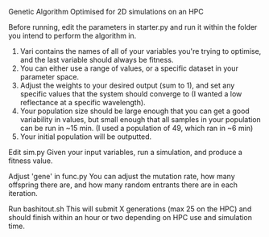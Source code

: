 Genetic Algorithm Optimised for 2D simulations on an HPC

Before running, edit the parameters in starter.py and run it within the folder you intend to perform the algorithm in.
1. Vari contains the names of all of your variables you're trying to optimise, and the last variable should always be fitness.
2. You can either use a range of values, or a specific dataset in your parameter space.
3. Adjust the weights to your desired output (sum to 1), and set any specific values that the system should converge to (I wanted a low reflectance at a specific wavelength).
4. Your population size should be large enough that you can get a good variability in values, but small enough that all samples in your population can be run in ~15 min. (I used a population of 49, which ran in ~6 min)
4. Your initial population will be outputted.

Edit sim.py
Given your input variables, run a simulation, and produce a fitness value. 

Adjust 'gene' in func.py
You can adjust the mutation rate, how many offspring there are, and how many random entrants there are in each iteration.

Run bashitout.sh
This will submit X generations (max 25 on the HPC) and should finish within an hour or two depending on HPC use and simulation time.
